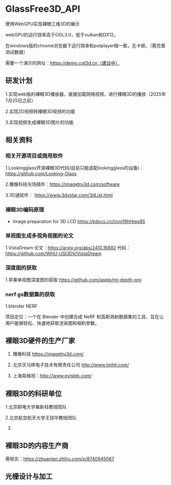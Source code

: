 # GlassFree3D_API

使用WebGPU实现裸眼三维3D的展示

webGPU的运行效率高于OGL3.0，低于vulkan和DX12。

在windows版的chrome浏览器下运行效率和potplayer相一致，无卡顿。（需完善测试数据）

需要一个演示的网址：https://demo.cgt3d.cn（建设中）

## 研发计划

1.实现web版的裸眼3D播放器，直接加载网络视频，进行裸眼3D的播放（2025年7月25日之前）

2.实现2D视频转裸眼3D视频的功能

3.实现视频生成裸眼3D图片的功能

## 相关资料

### 相关开源项目或商用软件
1.Lookingglass开源裸眼3D代码(目前只能适配lookingglass的设备)：https://github.com/Looking-Glass
 
2.臻像科技光场插件：https://imagetru3d.com/software

3.3D通软件： https://www.3dvstar.com/3dList.html

### 裸眼3D编码原理

* Image preparation for 3D LCD   https://kdocs.cn/l/cnj16hHtex8S
 

### 单视图生成多视角视图的论文
1.VistaDream 论文：https://arxiv.org/abs/2410.16892  代码：https://github.com/WHU-USI3DV/VistaDream

### 深度图的获取
1.苹果单视图深度图的获取 https://github.com/apple/ml-depth-pro

### nerf gs数据集的获取
1.blender NERF 

项目定位：一个在 Blender 中创建合成 NeRF 和高斯溅射数据集的工具，旨在让用户能够轻松、快速地获取渲染图和相机参数。


## 裸眼3D硬件的生产厂家
1. 臻像科技  https://imagetru3d.com/
   
2. 北京天马辉电子技术有限责任公司 http://www.tmhjt.com/
   
3. 上海易维视：http://www.evistek.com/



## 裸眼3D的科研单位
1.北京邮电大学桑新柱教授团队

2.北京航空航天大学王琼华教授团队

3.

## 裸眼3D的内容生产商

需核实：https://zhuanlan.zhihu.com/p/8740945067


## 光栅设计与加工
